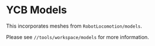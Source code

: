 # YCB Models

This incorporates meshes from `RobotLocomotion/models`.

Please see `//tools/workspace/models` for more information.
